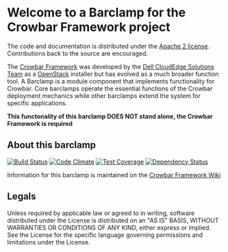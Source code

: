 Welcome to a Barclamp for the Crowbar Framework project
=======================================================

The code and documentation is distributed under the [Apache 2 license](http://www.apache.org/licenses/LICENSE-2.0.html).
Contributions back to the source are encouraged.

The [Crowbar Framework](https://github.com/crowbar/crowbar) was developed by the
[Dell CloudEdge Solutions Team](http://dell.com/openstack) as a [OpenStack](http://OpenStack.org) installer but has
evolved as a much broader function tool. A Barclamp is a module component that implements functionality for Crowbar.
Core barclamps operate the essential functions of the Crowbar deployment mechanics while other barclamps extend the
system for specific applications.

**This functonality of this barclamp DOES NOT stand alone, the Crowbar Framework is required**

About this barclamp
-------------------

[![Build Status](https://travis-ci.org/crowbar/barclamp-test.svg?branch=master)](https://travis-ci.org/crowbar/barclamp-test)
[![Code Climate](https://codeclimate.com/github/crowbar/barclamp-test/badges/gpa.svg)](https://codeclimate.com/github/crowbar/barclamp-test)
[![Test Coverage](https://codeclimate.com/github/crowbar/barclamp-test/badges/coverage.svg)](https://codeclimate.com/github/crowbar/barclamp-test)
[![Dependency Status](https://gemnasium.com/crowbar/barclamp-test.svg)](https://gemnasium.com/crowbar/barclamp-test)

Information for this barclamp is maintained on the [Crowbar Framework Wiki](https://github.com/crowbar/crowbar/wiki)

Legals
------

Unless required by applicable law or agreed to in writing, software distributed under the License is distributed on
an "AS IS" BASIS, WITHOUT WARRANTIES OR CONDITIONS OF ANY KIND, either express or implied. See the License for the
specific language governing permissions and limitations under the License.
